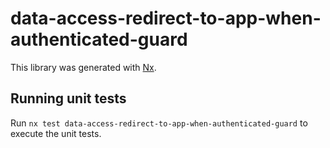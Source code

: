 # data-access-redirect-to-app-when-authenticated-guard

This library was generated with [Nx](https://nx.dev).

## Running unit tests

Run `nx test data-access-redirect-to-app-when-authenticated-guard` to execute the unit tests.
